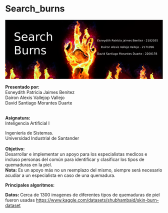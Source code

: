 # Search_burns
<img src="/assets/Banner.png" style="width:1080px;">

<b>Presentado por:</b><br/>
Esneydith Patricia Jaimes Benitez<br/>
Dairon Alexis Vallejop Vallejo<br/>
David Santiago Morantes Duarte<br/>
<br/>

<b>Asignatura:</b><br/>
Inteligencia Artificial I
<br/>

Ingeniería de Sistemas.<br/>
Universidad Industrial de Santander<br/>
<br/>
<b> Objetivo:</b><br/>
Desarrollar e implementar un apoyo para los especialistas medicos e incluso personas del común para identificar y clasificar los tipos de quemaduras en la piel.<br/>
<b>Nota:</b> Es un apoyo más no un reemplazo del mismo, siempre será necesario acudiar a un especialista en caso de una quemadura.

<b>Principales algoritmos: </b><br/>


<b>Datos: </b>
Cerca de 1300 imagenes de diferentes tipos de quemaduras de piel fueron usadas https://www.kaggle.com/datasets/shubhambaid/skin-burn-dataset 

